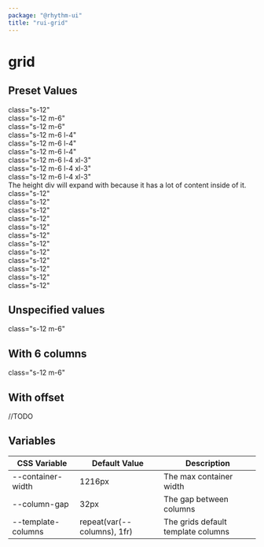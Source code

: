 ```yaml
---
package: "@rhythm-ui"
title: "rui-grid"
---
```


# grid

## Preset Values

<rui-grid>
	<div class="s-12">class="s-12"</div>
</rui-grid>

<rui-grid>
	<div class="s-12 m-6">class="s-12 m-6"</div>
	<div class="s-12 m-6">class="s-12 m-6"</div>
</rui-grid>

<rui-grid>
	<div class="s-12 m-6 l-4">class="s-12 m-6 l-4"</div>
	<div class="s-12 m-6 l-4">class="s-12 m-6 l-4"</div>
	<div class="s-12 m-6 l-4">class="s-12 m-6 l-4"</div>
</rui-grid>

<rui-grid>
	<div class="s-12 m-6 l-4 xl-3">class="s-12 m-6 l-4 xl-3"</div>
	<div class="s-12 m-6 l-4 xl-3">class="s-12 m-6 l-4 xl-3"</div>
	<div class="s-12 m-6 l-4 xl-3">class="s-12 m-6 l-4 xl-3"</div>
	<div class="s-12 m-6 l-4 xl-3">The height div will expand with because it has a lot of content inside of it. </div>
</rui-grid>

<rui-grid>
	<div class="s-1">class="s-12"</div>
	<div class="s-1">class="s-12"</div>
	<div class="s-1">class="s-12"</div>
	<div class="s-1">class="s-12"</div>
	<div class="s-1">class="s-12"</div>
	<div class="s-1">class="s-12"</div>
	<div class="s-1">class="s-12"</div>
	<div class="s-1">class="s-12"</div>
	<div class="s-1">class="s-12"</div>
	<div class="s-1">class="s-12"</div>
	<div class="s-1">class="s-12"</div>
	<div class="s-1">class="s-12"</div>
</rui-grid>

## Unspecified values

<rui-grid>
	<div></div>
	<div></div>
	<div></div>
</rui-grid>

<rui-grid>
	<div></div>
	<div class="s-12 m-6">class="s-12 m-6"</div>
	<div></div>
</rui-grid>

## With 6 columns

<rui-grid columns="6">
	<div></div>
	<div class="s-12 m-6">class="s-12 m-6"</div>
	<div></div>
</rui-grid>

## With offset

//TODO

<rui-grid>
	<div></div>
	<div></div>
	<div></div>
</rui-grid>

 ## Variables

| CSS Variable | Default Value | Description |
| --- | --- | --- |
| --container-width | 1216px | The max container width  | 
| --column-gap | 32px | The gap between columns  | 
| --template-columns | repeat(var(--columns), 1fr) | The grids default template columns  | 
